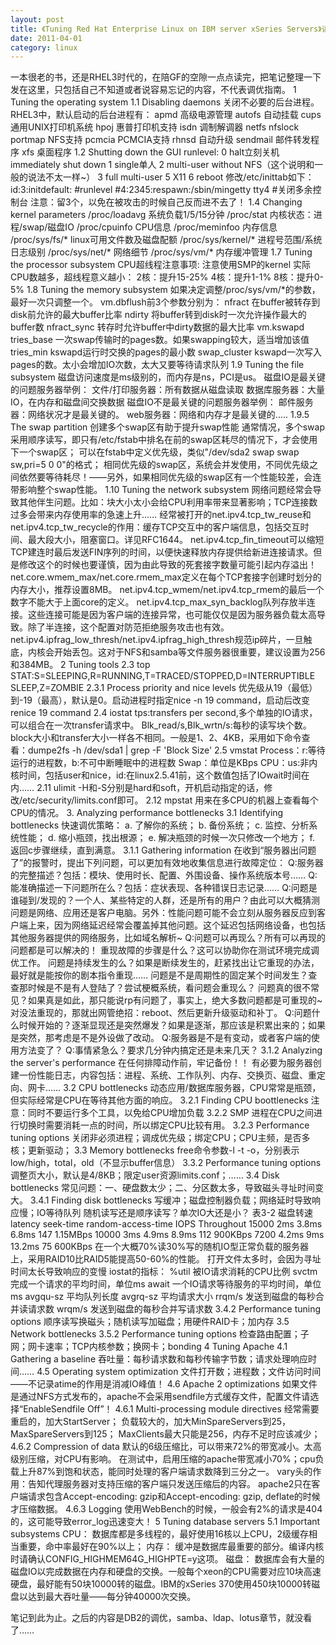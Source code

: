 ```yaml
---
layout: post
title: 《Tuning Red Hat Enterprise Linux on IBM server xSeries Servers》读书笔记
date: 2011-04-01
category: linux
---
```


一本很老的书，还是RHEL3时代的，在陪GF的空隙一点点读完，把笔记整理一下发在这里，只包括自己不知道或者说容易忘记的内容，不代表调优指南。<!--more-->
1 Tuning the operating system
1.1 Disabling daemons
关闭不必要的后台进程。RHEL3中，默认启动的后台进程有：
apmd 高级电源管理
autofs 自动挂载
cups 通用UNIX打印机系统
hpoj 惠普打印机支持
isdn 调制解调器
netfs nfslock portmap NFS支持
pcmcia PCMCIA支持
rhnsd 自动升级
sendmail 邮件转发程序
xfs 桌面程序
1.2 Shutting down the GUI
runlevel:
0 halt立刻关机immediately shut down
1 single单人
2 multi-user without NFS（这个说明和一般的说法不太一样~）
3 full multi-user
5 X11
6 reboot
修改/etc/inittab如下：
id:3:initdefault:		#runlevel
#4:2345:respawn:/sbin/mingetty tty4		#关闭多余控制台
注意：留3个，以免在被攻击的时候自己反而进不去了！
1.4 Changing kernel parameters
/proc/loadavg 系统负载1/5/15分钟
/proc/stat 内核状态：进程/swap/磁盘IO
/proc/cpuinfo CPU信息
/proc/meminfoo 内存信息
/proc/sys/fs/* linux可用文件数及磁盘配额
/proc/sys/kernel/* 进程号范围/系统日志级别
/proc/sys/net/* 网络细节
/proc/sys/vm/* 内存缓冲管理
1.7 Tuning the processor subsystem
CPU超线程注意事项:
注意使用SMP的kernel
实际CPU数越多，超线程意义越小：
2核：提升15-25%
4核：提升1-1%
8核：提升0-5%
1.8 Tuning the memory subsystem
如果决定调整/proc/sys/vm/*的参数，最好一次只调整一个。
vm.dbflush前3个参数分别为：
nfract 在buffer被转存到disk前允许的最大buffer比率
ndirty 将buffer转到disk时一次允许操作最大的buffer数
nfract_sync 转存时允许buffer中dirty数据的最大比率
vm.kswapd
tries_base 一次swap传输时的pages数。如果swapping较大，适当增加该值
tries_min kswapd运行时交换的pages的最小数
swap_cluster kswapd一次写入pages的数。太小会增加IO次数，太大又要等待请求队列
1.9 Tuning the file subsystem
磁盘访问速度是ms级别的，而内存是ns，PCI是us。
磁盘IO是最关键的问题服务器举例：
文件/打印服务器：所有数据从磁盘读取
数据库服务器：大量IO，在内存和磁盘间交换数据
磁盘IO不是最关键的问题服务器举例：
邮件服务器：网络状况才是最关键的。
web服务器：网络和内存才是最关键的.....
1.9.5 The swap partition
创建多个swap区有助于提升swap性能
通常情况，多个swap采用顺序读写，即只有/etc/fstab中排名在前的swap区耗尽的情况下，才会使用下一个swap区；
可以在fstab中定义优先级，类似"/dev/sda2 swap swap sw,pri=5 0 0"的格式；
相同优先级的swap区，系统会并发使用，不同优先级之间依然要等待耗尽！——另外，如果相同优先级的swap区有一个性能较差，会连带影响整个swap性能。
1.10 Tuning the network subsystem
网络问题经常会导致其他伴生问题。比如：块大小太小会给CPU利用率带来显著影响；TCP连接数过多会带来内存使用率的急速上升……
经常被打开的net.ipv4.tcp_tw_reuse和net.ipv4.tcp_tw_recycle的作用：缓存TCP交互中的客户端信息，包括交互时间、最大段大小，阻塞窗口。详见RFC1644。
net.ipv4.tcp_fin_timeout可以缩短TCP建连时最后发送FIN序列的时间，以便快速释放内存提供给新进连接请求。但是修改这个的时候也要谨慎，因为由此导致的死套接字数量可能引起内存溢出！
net.core.wmem_max/net.core.rmem_max定义在每个TCP套接字创建时划分的内存大小，推荐设置8MB。
net.ipv4.tcp_wmem/net.ipv4.tcp_rmem的最后一个数字不能大于上面core的定义。
net.ipv4.tcp_max_syn_backlog队列存放半连接。这些连接可能是因为客户端的连接异常，也可能仅仅是因为服务器负载太高导致。除了半连接，这个配置对防范拒绝服务攻击也有效。
net.ipv4.ipfrag_low_thresh/net.ipv4.ipfrag_high_thresh规范ip碎片，一旦触底，内核会开始丢包。这对于NFS和samba等文件服务器很重要，建议设置为256和384MB。
2 Tuning tools
2.3 top
STAT:S=SLEEPING,R=RUNNING,T=TRACED/STOPPED,D=INTERRUPTIBLE SLEEP,Z=ZOMBIE
2.3.1 Process priority and nice levels
优先级从19（最低）到-19（最高），默认是0。启动进程时指定nice -n 19 command，启动后改变renice 19 command
2.4 iostat
tps:transfers per second,多个单独的IO请求，可以组合在一次transfer请求中。
Blk_read/s,Blk_wrtn/s:每秒的读写块个数。block大小和transfer大小一样各不相同。一般是1、2、4KB，采用如下命令查看：dumpe2fs -h /dev/sda1 | grep -F 'Block Size'
2.5 vmstat
Process：r:等待运行的进程数，b:不可中断睡眠中的进程数
Swap：单位是KBps
CPU：us:非内核时间，包括user和nice，id:在linux2.5.41前，这个数值包括了IOwait时间在内……
2.11 ulimit
-H和-S分别是hard和soft，开机启动指定的话，修改/etc/security/limits.conf即可。
2.12 mpstat
用来在多CPU的机器上查看每个CPU的情况。
3. Analyzing performance bottlenecks
3.1 Identifying bottlenecks
快速调优策略：
a. 了解你的系统；
b. 备份系统；
c. 监控、分析系统性能；
d. 缩小瓶颈，找出根源；
e. 解决瓶颈的时候一次只修改一个地方；
f. 返回c步骤继续，直到满意。
3.1.1 Gathering information
在收到“服务器出问题了”的报警时，提出下列问题，可以更加有效地收集信息进行故障定位：
Q:服务器的完整描述？包括：模块、使用时长、配置、外围设备、操作系统版本号……
Q:能准确描述一下问题所在么？包括：症状表现、各种错误日志记录……
Q:问题是谁碰到/发现的？一个人、某些特定的人群，还是所有的用户？由此可以大概猜测问题是网络、应用还是客户电脑。另外：性能问题可能不会立刻从服务器反应到客户端上来，因为网络延迟经常会覆盖掉其他问题。这个延迟包括网络设备，也包括其他服务器提供的网络服务，比如域名解析~
Q:问题可以再现么？所有可以再现的问题都是可以解决的！
重现故障的步骤是什么？这可以协助你在测试环境完成调优工作。
问题是持续发生的么？如果是断续发生的，赶紧找出让它重现的办法，最好就是能按你的剧本指令重现……
问题是不是周期性的固定某个时间发生？查查那时候是不是有人登陆了？尝试梗概系统，看问题会重现么？
问题真的很不常见？如果真是如此，那只能说rp有问题了，事实上，绝大多数问题都是可重现的~对没法重现的，那就出网管绝招：reboot、然后更新升级驱动和补丁。
Q:问题什么时候开始的？逐渐显现还是突然爆发？如果是逐渐，那应该是积累出来的；如果是突然，那考虑是不是外设做了改动。
Q:服务器是不是有变动，或者客户端的使用方法变了？
Q:事情紧急么？要求几分钟内搞定还是未来几天？
3.1.2 Analyzing the server's performance
在任何排障动作前，牢记备份！！
有必要为服务器创建一份性能日志，内容包括：进程、系统、工作队列、内存、交换页、磁盘、重定向、网卡……
3.2 CPU bottlenecks
动态应用/数据库服务器，CPU常常是瓶颈，但实际经常是CPU在等待其他方面的响应。
3.2.1 Finding CPU boottlenecks
注意：同时不要运行多个工具，以免给CPU增加负载
3.2.2 SMP
进程在CPU之间进行切换时需要消耗一点的时间，所以绑定CPU比较有用。
3.2.3 Performance tuning options
关闭非必须进程；调成优先级；绑定CPU；CPU主频，是否多核；更新驱动；
3.3 Memory bottlenecks
free命令参数-l -t -o，分别表示low/high，total，old（不显示buffer信息）
3.3.2 Performance tuning options
调整页大小，默认是4/8KB；限定user资源limits.conf；……
3.4 Disk bottlenecks
常见问题：一、硬盘数太少；二、分区数太多，导致磁头寻址时间变大。
3.4.1 Finding disk bottlenecks
写缓冲；磁盘控制器负载；网络延时导致响应慢；IO等待队列
随机读写还是顺序读写？单次IO大还是小？
表3-2
磁盘转速 latency seek-time random-access-time IOPS Throughout
15000    2ms      3.8ms      6.8ms                    147  1.15MBps
10000    3ms      4.9ms      8.9ms                    112  900KBps
7200     4.2ms    9ms        13.2ms                    75   600KBps
在一个大概70%读30%写的随机IO型正常负载的服务器上，采用RAID10比RAID5能提高50-60%的性能。
 打开文件太多时，会因为寻址时间太长导致响应的变慢
iostat的指标：
%util 被IO请求消耗的CPU比例
svctm 完成一个请求的平均时间，单位ms
await 一个IO请求等待服务的平均时间，单位ms
avgqu-sz 平均队列长度
avgrq-sz 平均请求大小
rrqm/s 发送到磁盘的每秒合并读请求数
wrqm/s 发送到磁盘的每秒合并写请求数
3.4.2 Performance tuning options
顺序读写换磁头；随机读写加磁盘；用硬件RAID卡；加内存
3.5 Network bottlenecks
    3.5.2 Performance tuning options
    检查路由配置；子网；网卡速率；TCP内核参数；换网卡；bonding
4 Tuning Apache
4.1 Gathering a baseline
吞吐量：每秒请求数和每秒传输字节数；请求处理响应时间……
4.5 Operating system optimization
文件打开数；进程数；文件访问时间——不记录atime的作用是消减IO峰值！
4.6 Apache 2 optimizations
如果文件是通过NFS方式发布的，apache不会采用sendfile方式缓存文件，配置文件请选择“EnableSendfile Off”！
4.6.1 Multi-processing module directives
经常需要重启的，加大StartServer；
负载较大的，加大MinSpareServers到25，MaxSpareServers到125；
MaxClients最大只能是256，内存不足时应该减少；
4.6.2 Compression of data
默认的6级压缩比，可以带来72%的带宽减小。太高级别压缩，对CPU有影响。
在测试中，启用压缩的apache带宽减小70%；cpu负载上升87%到饱和状态，能同时处理的客户端请求数降到三分之一。
vary头的作用：告知代理服务器对支持压缩的客户端只发送压缩后的内容。
apache2只在客户端请求包含Accept-encoding: gzip和Accept-encoding: gzip, deflate的时候才压缩数据。
4.6.3 Logging
使用WebBench的时候，一般会有2%的请求是404的，这可能导致error_log迅速变大！
5 Tuning database servers
5.1 Important subsystems
CPU：
数据库都是多线程的，最好使用16核以上CPU，2级缓存相当重要，命中率最好在90%以上；
内存：
缓冲是数据库最重要的部分。编译内核时请确认CONFIG_HIGHMEM64G_HIGHPTE=y这项。
磁盘：
数据库会有大量的磁盘IO以完成数据在内存和硬盘的交换。一般每个xeon的CPU需要对应10块高速硬盘，最好能有50块10000转的磁盘。IBM的xSeries 370使用450块10000转磁盘以达到最大吞吐量——每分钟40000次交换。

笔记到此为止。之后的内容是DB2的调优，samba、ldap、lotus章节，就没看了……
